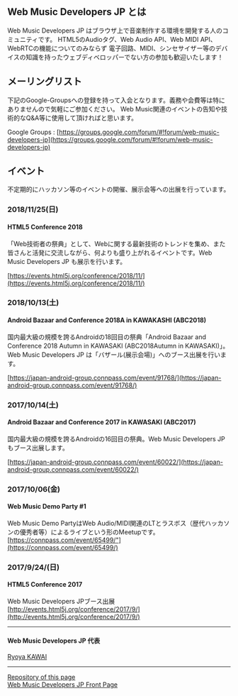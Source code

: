 
## Web Music Developers JP とは  
Web Music Developers JP はブラウザ上で音楽制作する環境を開発する人のコミュニティです。
  HTML5のAudioタグ、Web Audio API、Web MIDI API、WebRTCの機能についてのみならず
  電子回路、MIDI、シンセサイザー等のデバイスの知識を持ったウェブディベロッパーでない方の参加も歓迎いたします！

## メーリングリスト
下記のGoogle-Groupsへの登録を持って入会となります。義務や会費等は特にありませんので気軽にご参加ください。
Web Music関連のイベントの告知や技術的なQ&amp;A等に使用して頂ければと思います。  

Google Groups : [https://groups.google.com/forum/#!forum/web-music-developers-jp](https://groups.google.com/forum/#!forum/web-music-developers-jp)  

## イベント
不定期的にハッカソン等のイベントの開催、展示会等への出展を行っています。  

### 2018/11/25(日)
#### HTML5 Conference 2018
「Web技術者の祭典」として、Webに関する最新技術のトレンドを集め、また皆さんと活発に交流しながら、何よりも盛り上がれるイベントです。Web Music Developers JP も展示を行います。

[https://events.html5j.org/conference/2018/11/](https://events.html5j.org/conference/2018/11/)

### 2018/10/13(土)
#### Android Bazaar and Conference 2018A in KAWAKASHI (ABC2018)
国内最大級の規模を誇るAndroidの18回目の祭典「Android Bazaar and Conference 2018 Autumn in KAWASAKI (ABC2018Autumn in KAWASAKI)」。Web Music Developers JP は「バザール(展示会場)」へのブース出展を行います。

[https://japan-android-group.connpass.com/event/91768/](https://japan-android-group.connpass.com/event/91768/)

### 2017/10/14(土)
#### Android Bazaar and Conference 2017 in KAWASAKI (ABC2017)
国内最大級の規模を誇るAndroidの16回目の祭典。Web Music Developers JP もブース出展します。  

[https://japan-android-group.connpass.com/event/60022/](https://japan-android-group.connpass.com/event/60022/)

### 2017/10/06(金)
#### Web Music Demo Party \#1
Web Music Demo PartyはWeb Audio/MIDI関連のLTとラスボス（歴代ハッカソンの優秀者等）によるライブという形のMeetupです。  
[https://connpass.com/event/65499/"](https://connpass.com/event/65499/)

### 2017/9/24/(日)
#### HTML5 Conference 2017
Web Music Developers JPブース出展  
[http://events.html5j.org/conference/2017/9/](http://events.html5j.org/conference/2017/9/)

-----
#### Web Music Developers JP 代表
[Ryoya KAWAI](https://twitter.com/ryoyakawai)

-----
[Repository of this page](https://github.com/WebMusicDevelopersJP/WebMusicDevelopersJP.github.io)  
[Web Music Developers JP Front Page](https://developers.webmusic.io)  
